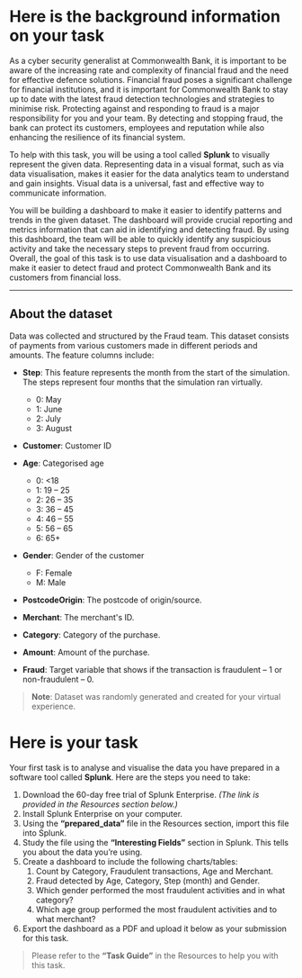 # Here is the background information on your task

As a cyber security generalist at Commonwealth Bank, it is important to be aware of the increasing rate and complexity of financial fraud and the need for effective defence solutions. Financial fraud poses a significant challenge for financial institutions, and it is important for Commonwealth Bank to stay up to date with the latest fraud detection technologies and strategies to minimise risk. Protecting against and responding to fraud is a major responsibility for you and your team. By detecting and stopping fraud, the bank can protect its customers, employees and reputation while also enhancing the resilience of its financial system.

To help with this task, you will be using a tool called **Splunk** to visually represent the given data. Representing data in a visual format, such as via data visualisation, makes it easier for the data analytics team to understand and gain insights. Visual data is a universal, fast and effective way to communicate information.

You will be building a dashboard to make it easier to identify patterns and trends in the given dataset. The dashboard will provide crucial reporting and metrics information that can aid in identifying and detecting fraud. By using this dashboard, the team will be able to quickly identify any suspicious activity and take the necessary steps to prevent fraud from occurring. Overall, the goal of this task is to use data visualisation and a dashboard to make it easier to detect fraud and protect Commonwealth Bank and its customers from financial loss.

---

## About the dataset

Data was collected and structured by the Fraud team. This dataset consists of payments from various customers made in different periods and amounts. The feature columns include:

- **Step**: This feature represents the month from the start of the simulation. The steps represent four months that the simulation ran virtually.
  - 0: May  
  - 1: June  
  - 2: July  
  - 3: August

- **Customer**: Customer ID  
- **Age**: Categorised age
  - 0: <18  
  - 1: 19 – 25  
  - 2: 26 – 35  
  - 3: 36 – 45  
  - 4: 46 – 55  
  - 5: 56 – 65  
  - 6: 65+

- **Gender**: Gender of the customer  
  - F: Female  
  - M: Male

- **PostcodeOrigin**: The postcode of origin/source.  
- **Merchant**: The merchant's ID.  
- **Category**: Category of the purchase.  
- **Amount**: Amount of the purchase.  
- **Fraud**: Target variable that shows if the transaction is fraudulent – 1 or non-fraudulent – 0.

> **Note**: Dataset was randomly generated and created for your virtual experience.

# Here is your task

Your first task is to analyse and visualise the data you have prepared in a software tool called **Splunk**. Here are the steps you need to take:

1. Download the 60-day free trial of Splunk Enterprise. *(The link is provided in the Resources section below.)*
2. Install Splunk Enterprise on your computer.
3. Using the **“prepared_data”** file in the Resources section, import this file into Splunk.
4. Study the file using the **“Interesting Fields”** section in Splunk. This tells you about the data you’re using.
5. Create a dashboard to include the following charts/tables:
   1. Count by Category, Fraudulent transactions, Age and Merchant.
   2. Fraud detected by Age, Category, Step (month) and Gender.
   3. Which gender performed the most fraudulent activities and in what category?
   4. Which age group performed the most fraudulent activities and to what merchant?
6. Export the dashboard as a PDF and upload it below as your submission for this task.

> Please refer to the **“Task Guide”** in the Resources to help you with this task.


